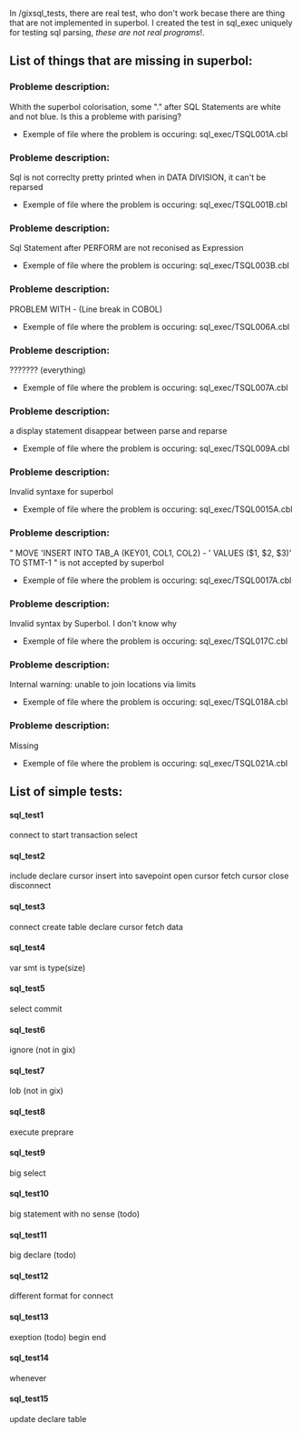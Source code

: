 ﻿In /gixsql_tests, there are real test, who don't work becase there are thing that are not implemented in superbol.
I created the test in sql_exec uniquely for testing sql parsing, _these are not real programs_!.

## List of things that are missing in superbol:

### Probleme description: 
 Whith the superbol colorisation, some "." after SQL Statements are white and not blue. Is this a probleme with parising?
- Exemple of file where the problem is occuring: sql_exec/TSQL001A.cbl

### Probleme description: 
 Sql is not correclty pretty printed when in DATA DIVISION, it can't be reparsed
- Exemple of file where the problem is occuring: sql_exec/TSQL001B.cbl

### Probleme description: 
 Sql Statement after PERFORM are not reconised as Expression 
- Exemple of file where the problem is occuring: sql_exec/TSQL003B.cbl

### Probleme description: 
 PROBLEM WITH - (Line break in COBOL)
- Exemple of file where the problem is occuring: sql_exec/TSQL006A.cbl

### Probleme description: 
 ??????? (everything)
- Exemple of file where the problem is occuring: sql_exec/TSQL007A.cbl


### Probleme description: 
 a display statement disappear between parse and reparse
- Exemple of file where the problem is occuring: sql_exec/TSQL009A.cbl

### Probleme description: 
 Invalid syntaxe for superbol
- Exemple of file where the problem is occuring: sql_exec/TSQL0015A.cbl

### Probleme description: 
" MOVE 'INSERT INTO TAB_A (KEY01, COL1, COL2)
    -          ' VALUES ($1, $2, $3)' TO STMT-1 "
    is not accepted by superbol
- Exemple of file where the problem is occuring: sql_exec/TSQL0017A.cbl

### Probleme description: 
 Invalid syntax by Superbol. I don't know why
- Exemple of file where the problem is occuring: sql_exec/TSQL017C.cbl


### Probleme description: 
 Internal warning: unable to join locations via limits
- Exemple of file where the problem is occuring: sql_exec/TSQL018A.cbl


### Probleme description: 
 Missing <identifiers> 
- Exemple of file where the problem is occuring: sql_exec/TSQL021A.cbl



## List of simple tests:
#### sql_test1
connect to
start transaction
select

#### sql_test2
include
declare cursor
insert into
savepoint
open cursor
fetch cursor
close
disconnect

#### sql_test3
connect
create table
declare cursor
fetch data

#### sql_test4
var smt is type(size)

#### sql_test5
select
commit

#### sql_test6
ignore (not in gix)

#### sql_test7
lob (not in gix)

#### sql_test8
execute
preprare

#### sql_test9
big select

#### sql_test10
big statement with no sense (todo)

#### sql_test11
big declare (todo)

#### sql_test12
different format for connect

#### sql_test13
exeption (todo)
begin end

#### sql_test14
whenever

#### sql_test15
update
declare table

